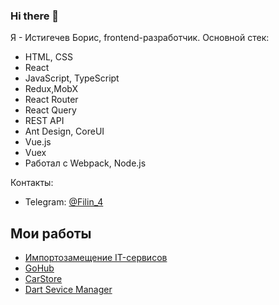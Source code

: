 ### Hi there 👋

<!--
**Neoclassic-alt/Neoclassic-alt** is a ✨ _special_ ✨ repository because its `README.md` (this file) appears on your GitHub profile.

Here are some ideas to get you started:

- 🔭 I’m currently working on ...
- 🌱 I’m currently learning ...
- 👯 I’m looking to collaborate on ...
- 🤔 I’m looking for help with ...
- 💬 Ask me about ...
- 📫 How to reach me: ...
- 😄 Pronouns: ...
- ⚡ Fun fact: ...
-->

Я - Истигечев Борис, frontend-разработчик. Основной стек:
* HTML, CSS
* React
* JavaScript, TypeScript
* Redux,MobX
* React Router
* React Query
* REST API
* Ant Design, CoreUI
* Vue.js
* Vuex
* Работал с Webpack, Node.js

Контакты:
* Telegram: [@Filin_4](http://t.me/Filin_4)

## Мои работы
- [Импортозамещение IT-сервисов](https://ru-itworks.ru)
- [GoHub](https://neoclassic-alt.github.io/gohub/)
- [CarStore](https://neoclassic-alt.github.io/carstore/)
- [Dart Sevice Manager](https://github.com/Neoclassic-alt/dart-service-manager)
